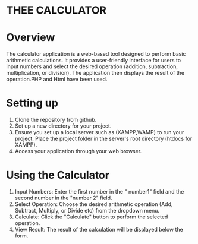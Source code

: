   # THEE CALCULATOR
   
# Overview
The calculator application is a web-based tool designed to perform basic arithmetic calculations. It provides a user-friendly interface for users to input numbers and select the desired operation (addition, subtraction, multiplication, or division). The application then displays the result of the operation.PHP and Html have been used.

# Setting up 
1.	Clone the repository from github.
2.	 Set up a new directory for your project.
3.	Ensure you set up a local server such as (XAMPP,WAMP) to run your project. Place the project folder in the server's root directory (htdocs for XAMPP).
4.	Access your application through your web browser.
   
# Using the Calculator
1.	Input Numbers: Enter the first number in the " number1" field and the second number in the "number 2" field.
2.	Select Operation: Choose the desired arithmetic operation (Add, Subtract, Multiply, or Divide etc) from the dropdown menu.
3.	Calculate: Click the "Calculate" button to perform the selected operation.
4.	View Result: The result of the calculation will be displayed below the form.

